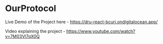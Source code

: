 # OurProtocol

Live Demo of the Project here - https://dru-react-bcuri.ondigitalocean.app/


Video explaining the project - https://www.youtube.com/watch?v=7M03Vl7qX0Q
